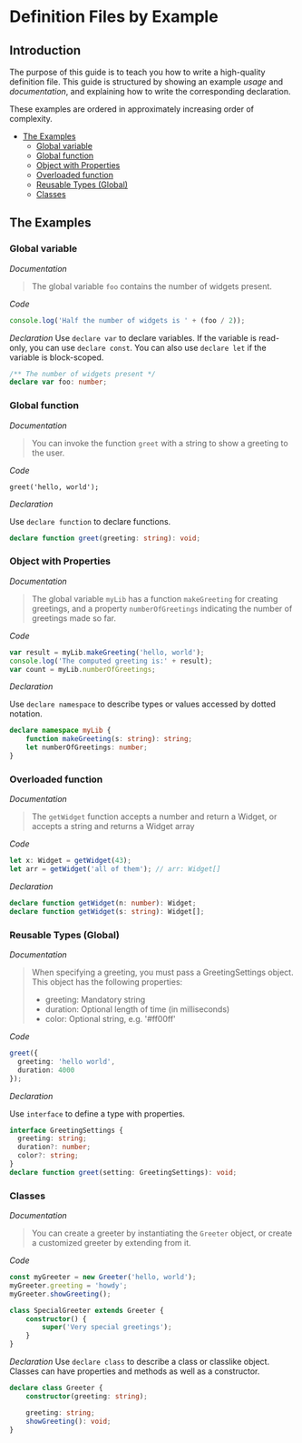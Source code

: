 # Definition Files by Example

## Introduction

The purpose of this guide is to teach you how to write a high-quality definition file.
This guide is structured by showing an example *usage* and *documentation*,
  and explaining how to write the corresponding declaration.

These examples are ordered in approximately increasing order of complexity.

<!-- vvvvvvvvvvvvvvvv DO NOT EDIT THIS BLOCK! Run 'doctoc --notitle by-example.md' ! vvvvvvvvvvvvvvv -->
<!-- START doctoc generated TOC please keep comment here to allow auto update -->
<!-- DON'T EDIT THIS SECTION, INSTEAD RE-RUN doctoc TO UPDATE -->


- [The Examples](#the-examples)
  - [Global variable](#global-variable)
  - [Global function](#global-function)
  - [Object with Properties](#object-with-properties)
  - [Overloaded function](#overloaded-function)
  - [Reusable Types (Global)](#reusable-types-global)
  - [Classes](#classes)

<!-- END doctoc generated TOC please keep comment here to allow auto update -->
<!-- ^^^^^^^^^^^^^^^^ DO NOT EDIT THIS BLOCK! Run 'doctoc --notitle by-example.md' ! ^^^^^^^^^^^^^^^ -->

## The Examples

### Global variable

*Documentation*
> The global variable `foo` contains the number of widgets present.

*Code*
```ts
console.log('Half the number of widgets is ' + (foo / 2));
```

*Declaration*
Use `declare var` to declare variables.
If the variable is read-only, you can use `declare const`.
You can also use `declare let` if the variable is block-scoped.
```ts
/** The number of widgets present */
declare var foo: number;
```

### Global function

*Documentation*
> You can invoke the function `greet` with a string to show a greeting to the user.

*Code*
```
greet('hello, world');
```

*Declaration*

Use `declare function` to declare functions.
```ts
declare function greet(greeting: string): void;
```

### Object with Properties

*Documentation*
> The global variable `myLib` has a function `makeGreeting` for creating greetings,
> and a property `numberOfGreetings` indicating the number of greetings made so far.

*Code*
```ts
var result = myLib.makeGreeting('hello, world');
console.log('The computed greeting is:' + result);
var count = myLib.numberOfGreetings;
```

*Declaration*

Use `declare namespace` to describe types or values accessed by dotted notation.
```ts
declare namespace myLib {
    function makeGreeting(s: string): string;	
    let numberOfGreetings: number;
}
```

### Overloaded function

*Documentation*
> The `getWidget` function accepts a number and return a Widget, or accepts a string and returns a Widget array

*Code*
```ts
let x: Widget = getWidget(43);
let arr = getWidget('all of them'); // arr: Widget[]
```

*Declaration*
```ts
declare function getWidget(n: number): Widget;
declare function getWidget(s: string): Widget[];
```

### Reusable Types (Global)

*Documentation*
> When specifying a greeting, you must pass a GreetingSettings object.
> This object has the following properties:
>  * greeting: Mandatory string
>  * duration: Optional length of time (in milliseconds)
>  * color: Optional string, e.g. '#ff00ff'

*Code*
```ts
greet({
  greeting: 'hello world',
  duration: 4000
});
```

*Declaration*

Use `interface` to define a type with properties.
```ts
interface GreetingSettings {
  greeting: string;
  duration?: number;
  color?: string;
}
declare function greet(setting: GreetingSettings): void;
```

### Classes

*Documentation*
> You can create a greeter by instantiating the `Greeter` object,
> or create a customized greeter by extending from it.

*Code*
```ts
const myGreeter = new Greeter('hello, world');
myGreeter.greeting = 'howdy';
myGreeter.showGreeting();

class SpecialGreeter extends Greeter {
    constructor() {
        super('Very special greetings');
    }
}
```

*Declaration*
Use `declare class` to describe a class or classlike object.
Classes can have properties and methods as well as a constructor.
```ts
declare class Greeter {
    constructor(greeting: string);

    greeting: string;
    showGreeting(): void;
}
```

<!-- Template

### 

*Documentation*
> 

*Code*
```ts

```

*Declaration*
```ts

```


-->
